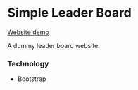 # Simple Leader Board

[Website demo](http://faisalcep.github.io/simple-leader-board)

A dummy leader board website.

### Technology

- Bootstrap

